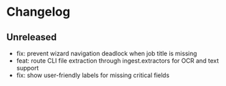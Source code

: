 # Changelog

## Unreleased
- fix: prevent wizard navigation deadlock when job title is missing
- feat: route CLI file extraction through ingest.extractors for OCR and text support
- fix: show user-friendly labels for missing critical fields
